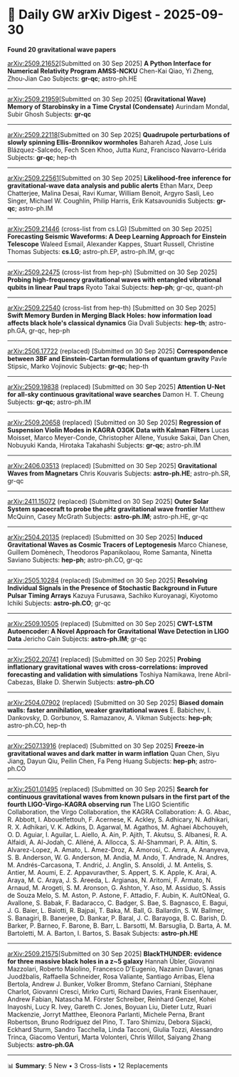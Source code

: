 # 📡 Daily GW arXiv Digest - 2025-09-30
**Found 20 gravitational wave papers**

[arXiv:2509.21652](https://arxiv.org/abs/2509.21652)[Submitted on 30 Sep 2025]
**A Python Interface for Numerical Relativity Program AMSS-NCKU**
Chen-Kai Qiao, Yi Zheng, Zhou-Jian Cao
Subjects: **gr-qc**; astro-ph.HE

---

[arXiv:2509.21959](https://arxiv.org/abs/2509.21959)[Submitted on 30 Sep 2025]
**(Gravitational Wave) Memory of Starobinsky in a Time Crystal (Condensate)**
Aurindam Mondal, Subir Ghosh
Subjects: **gr-qc**

---

[arXiv:2509.22118](https://arxiv.org/abs/2509.22118)[Submitted on 30 Sep 2025]
**Quadrupole perturbations of slowly spinning Ellis-Bronnikov wormholes**
Bahareh Azad, Jose Luis Blázquez-Salcedo, Fech Scen Khoo, Jutta Kunz, Francisco Navarro-Lérida
Subjects: **gr-qc**; hep-th

---

[arXiv:2509.22561](https://arxiv.org/abs/2509.22561)[Submitted on 30 Sep 2025]
**Likelihood-free inference for gravitational-wave data analysis and public alerts**
Ethan Marx, Deep Chatterjee, Malina Desai, Ravi Kumar, William Benoit, Argyro Sasli, Leo Singer, Michael W. Coughlin, Philip Harris, Erik Katsavounidis
Subjects: **gr-qc**; astro-ph.IM

---

[arXiv:2509.21446](https://arxiv.org/abs/2509.21446) (cross-list from cs.LG) [Submitted on 30 Sep 2025]
**Forecasting Seismic Waveforms: A Deep Learning Approach for Einstein Telescope**
Waleed Esmail, Alexander Kappes, Stuart Russell, Christine Thomas
Subjects: **cs.LG**; astro-ph.EP, astro-ph.IM, gr-qc

---

[arXiv:2509.22475](https://arxiv.org/abs/2509.22475) (cross-list from hep-ph) [Submitted on 30 Sep 2025]
**Probing high-frequency gravitational waves with entangled vibrational qubits in linear Paul traps**
Ryoto Takai
Subjects: **hep-ph**; gr-qc, quant-ph

---

[arXiv:2509.22540](https://arxiv.org/abs/2509.22540) (cross-list from hep-th) [Submitted on 30 Sep 2025]
**Swift Memory Burden in Merging Black Holes: how information load affects black hole's classical dynamics**
Gia Dvali
Subjects: **hep-th**; astro-ph.GA, gr-qc, hep-ph

---

[arXiv:2506.17722](https://arxiv.org/abs/2506.17722) (replaced) [Submitted on 30 Sep 2025]
**Correspondence between 3BF and Einstein-Cartan formulations of quantum gravity**
Pavle Stipsic, Marko Vojinovic
Subjects: **gr-qc**; hep-th

---

[arXiv:2509.19838](https://arxiv.org/abs/2509.19838) (replaced) [Submitted on 30 Sep 2025]
**Attention U-Net for all-sky continuous gravitational wave searches**
Damon H. T. Cheung
Subjects: **gr-qc**; astro-ph.IM

---

[arXiv:2509.20658](https://arxiv.org/abs/2509.20658) (replaced) [Submitted on 30 Sep 2025]
**Regression of Suspension Violin Modes in KAGRA O3GK Data with Kalman Filters**
Lucas Moisset, Marco Meyer-Conde, Christopher Allene, Yusuke Sakai, Dan Chen, Nobuyuki Kanda, Hirotaka Takahashi
Subjects: **gr-qc**; astro-ph.IM

---

[arXiv:2406.03513](https://arxiv.org/abs/2406.03513) (replaced) [Submitted on 30 Sep 2025]
**Gravitational Waves from Magnetars**
Chris Kouvaris
Subjects: **astro-ph.HE**; astro-ph.SR, gr-qc

---

[arXiv:2411.15072](https://arxiv.org/abs/2411.15072) (replaced) [Submitted on 30 Sep 2025]
**Outer Solar System spacecraft to probe the $μ$Hz gravitational wave frontier**
Matthew McQuinn, Casey McGrath
Subjects: **astro-ph.IM**; astro-ph.HE, gr-qc

---

[arXiv:2504.20135](https://arxiv.org/abs/2504.20135) (replaced) [Submitted on 30 Sep 2025]
**Induced Gravitational Waves as Cosmic Tracers of Leptogenesis**
Marco Chianese, Guillem Domènech, Theodoros Papanikolaou, Rome Samanta, Ninetta Saviano
Subjects: **hep-ph**; astro-ph.CO, gr-qc

---

[arXiv:2505.10284](https://arxiv.org/abs/2505.10284) (replaced) [Submitted on 30 Sep 2025]
**Resolving Individual Signals in the Presence of Stochastic Background in Future Pulsar Timing Arrays**
Kazuya Furusawa, Sachiko Kuroyanagi, Kiyotomo Ichiki
Subjects: **astro-ph.CO**; gr-qc

---

[arXiv:2509.10505](https://arxiv.org/abs/2509.10505) (replaced) [Submitted on 30 Sep 2025]
**CWT-LSTM Autoencoder: A Novel Approach for Gravitational Wave Detection in LIGO Data**
Jericho Cain
Subjects: **astro-ph.IM**; gr-qc

---

[arXiv:2502.20741](https://arxiv.org/abs/2502.20741) (replaced) [Submitted on 30 Sep 2025]
**Probing inflationary gravitational waves with cross-correlations: improved forecasting and validation with simulations**
Toshiya Namikawa, Irene Abril-Cabezas, Blake D. Sherwin
Subjects: **astro-ph.CO**

---

[arXiv:2504.07902](https://arxiv.org/abs/2504.07902) (replaced) [Submitted on 30 Sep 2025]
**Biased domain walls: faster annihilation, weaker gravitational waves**
E. Babichev, I. Dankovsky, D. Gorbunov, S. Ramazanov, A. Vikman
Subjects: **hep-ph**; astro-ph.CO, hep-th

---

[arXiv:2507.13916](https://arxiv.org/abs/2507.13916) (replaced) [Submitted on 30 Sep 2025]
**Freeze-in gravitational waves and dark matter in warm inflation**
Quan Chen, Siyu Jiang, Dayun Qiu, Peilin Chen, Fa Peng Huang
Subjects: **hep-ph**; astro-ph.CO

---

[arXiv:2501.01495](https://arxiv.org/abs/2501.01495) (replaced) [Submitted on 30 Sep 2025]
**Search for continuous gravitational waves from known pulsars in the first part of the fourth LIGO-Virgo-KAGRA observing run**
The LIGO Scientific Collaboration, the Virgo Collaboration, the KAGRA Collaboration: A. G. Abac, R. Abbott, I. Abouelfettouh, F. Acernese, K. Ackley, S. Adhicary, N. Adhikari, R. X. Adhikari, V. K. Adkins, D. Agarwal, M. Agathos, M. Aghaei Abchouyeh, O. D. Aguiar, I. Aguilar, L. Aiello, A. Ain, P. Ajith, T. Akutsu, S. Albanesi, R. A. Alfaidi, A. Al-Jodah, C. Alléné, A. Allocca, S. Al-Shammari, P. A. Altin, S. Alvarez-Lopez, A. Amato, L. Amez-Droz, A. Amorosi, C. Amra, A. Ananyeva, S. B. Anderson, W. G. Anderson, M. Andia, M. Ando, T. Andrade, N. Andres, M. Andrés-Carcasona, T. Andrić, J. Anglin, S. Ansoldi, J. M. Antelis, S. Antier, M. Aoumi, E. Z. Appavuravther, S. Appert, S. K. Apple, K. Arai, A. Araya, M. C. Araya, J. S. Areeda, L. Argianas, N. Aritomi, F. Armato, N. Arnaud, M. Arogeti, S. M. Aronson, G. Ashton, Y. Aso, M. Assiduo, S. Assis de Souza Melo, S. M. Aston, P. Astone, F. Attadio, F. Aubin, K. AultONeal, G. Avallone, S. Babak, F. Badaracco, C. Badger, S. Bae, S. Bagnasco, E. Bagui, J. G. Baier, L. Baiotti, R. Bajpai, T. Baka, M. Ball, G. Ballardin, S. W. Ballmer, S. Banagiri, B. Banerjee, D. Bankar, P. Baral, J. C. Barayoga, B. C. Barish, D. Barker, P. Barneo, F. Barone, B. Barr, L. Barsotti, M. Barsuglia, D. Barta, A. M. Bartoletti, M. A. Barton, I. Bartos, S. Basak
Subjects: **astro-ph.HE**

---

[arXiv:2509.21575](https://arxiv.org/abs/2509.21575)[Submitted on 30 Sep 2025]
**BlackTHUNDER: evidence for three massive black holes in a z~5 galaxy**
Hannah Übler, Giovanni Mazzolari, Roberto Maiolino, Francesco D'Eugenio, Nazanin Davari, Ignas Juodžbalis, Raffaella Schneider, Rosa Valiante, Santiago Arribas, Elena Bertola, Andrew J. Bunker, Volker Bromm, Stefano Carniani, Stéphane Charlot, Giovanni Cresci, Mirko Curti, Richard Davies, Frank Eisenhauer, Andrew Fabian, Natascha M. Förster Schreiber, Reinhard Genzel, Kohei Inayoshi, Lucy R. Ivey, Gareth C. Jones, Boyuan Liu, Dieter Lutz, Ruari Mackenzie, Jorryt Matthee, Eleonora Parlanti, Michele Perna, Brant Robertson, Bruno Rodríguez del Pino, T. Taro Shimizu, Debora Sijacki, Eckhard Sturm, Sandro Tacchella, Linda Tacconi, Giulia Tozzi, Alessandro Trinca, Giacomo Venturi, Marta Volonteri, Chris Willot, Saiyang Zhang
Subjects: **astro-ph.GA**

---

📊 **Summary**: 5 New • 3 Cross-lists • 12 Replacements